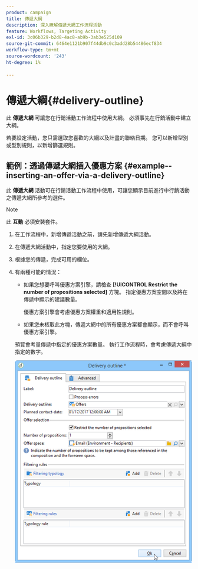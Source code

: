 ```yaml
---
product: campaign
title: 傳遞大綱
description: 深入瞭解傳遞大網工作流程活動
feature: Workflows, Targeting Activity
exl-id: 3c06b329-b2d8-4ac8-ab9b-3ab3e525d109
source-git-commit: 6464e1121b907f44db9c0c3add28b54486ecf834
workflow-type: tm+mt
source-wordcount: '243'
ht-degree: 1%

---
```


# 傳遞大綱{#delivery-outline}

此 **傳遞大網** 可讓您在行銷活動工作流程中使用大綱。 必須事先在行銷活動中建立大綱。

若要設定活動，您只需選取您喜歡的大綱以及計畫的聯絡日期。 您可以新增型別或型別規則，以新增篩選規則。

## 範例：透過傳遞大網插入優惠方案 {#example--inserting-an-offer-via-a-delivery-outline}

此 **傳遞大網** 活動可在行銷活動工作流程中使用，可讓您顯示目前進行中行銷活動之傳遞大網所參考的選件。

>[!NOTE]
>
>此 **互動** 必須安裝套件。

1. 在工作流程中，新增傳遞活動之前，請先新增傳遞大綱活動。
1. 在傳遞大網活動中，指定您要使用的大網。
1. 根據您的傳遞，完成可用的欄位。
1. 有兩種可能的情況：

   * 如果您想要呼叫優惠方案引擎，請檢查 **[!UICONTROL Restrict the number of propositions selected]** 方塊。 指定優惠方案空間以及將在傳遞中顯示的建議數量。

      優惠方案引擎會考慮優惠方案權重和適用性規則。

   * 如果您未核取此方塊，傳遞大網中的所有優惠方案都會顯示，而不會呼叫優惠方案引擎。

   預覽會考量傳遞中指定的優惠方案數量。 執行工作流程時，會考慮傳遞大綱中指定的數字。

   ![](assets/int_compo_offre_wf1.png)
